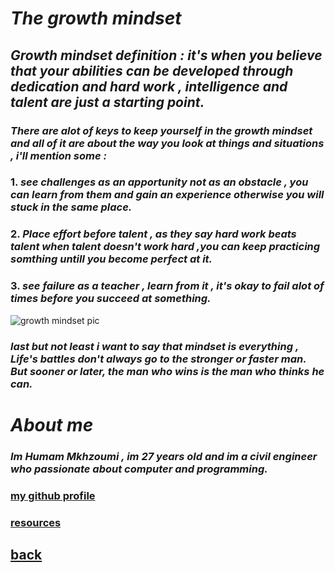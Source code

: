 # _**The growth mindset**_
## _**Growth mindset definition : it's when you believe that your abilities can be developed through dedication and hard work , intelligence and talent are just a starting point.**_

### _**There are alot of keys to keep yourself in the growth mindset and all of it are about the way you look at things and situations , i'll mention some :**_
### 1. _**see challenges as an apportunity not as an obstacle , you can learn from them and gain an experience otherwise you will stuck in the same place.**_
### 2. _**Place effort before talent , as they say hard work beats talent when talent doesn't work hard ,you can keep practicing somthing untill you become perfect at it.**_
### 3. _**see failure as a teacher , learn from it , it's okay to fail alot of times before you succeed at something.**_

![growth mindset pic](https://blog.cengage.com/wp-content/uploads/2020/11/blog-growth-mindset-1511130.png)

###  _**last but not least i want to say that mindset is everything , Life's battles don't always go to the stronger or faster man. But sooner or later, the man who wins is the man who thinks he can.**_



# _**About me**_ 
### _**Im Humam Mkhzoumi , im 27 years old and im a civil engineer who passionate about computer and programming.**_
### [my github profile](https://github.com/Mkhzoumi)

### [resources](https://www.atlassian.com/blog/inside-atlassian/growth-mindset)

## [back](README.md)